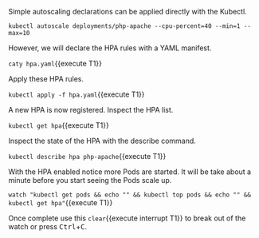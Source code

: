 Simple autoscaling declarations can be applied directly with the Kubectl.

`kubectl autoscale deployments/php-apache --cpu-percent=40 --min=1 --max=10`

However, we will declare the HPA rules with a YAML manifest.

`caty hpa.yaml`{{execute T1}}

Apply these HPA rules.

`kubectl apply -f hpa.yaml`{{execute T1}}

A new HPA is now registered. Inspect the HPA list.

`kubectl get hpa`{{execute T1}}

Inspect the state of the HPA with the describe command.

`kubectl describe hpa php-apache`{{execute T1}}

With the HPA enabled notice more Pods are started. It will be take about a minute before you start seeing the Pods scale up.

`watch "kubectl get pods && echo "" && kubectl top pods && echo "" && kubectl get hpa"`{{execute T1}}

Once complete use this ```clear```{{execute interrupt T1}} to break out of the watch or press <kbd>Ctrl</kbd>+<kbd>C</kbd>.
